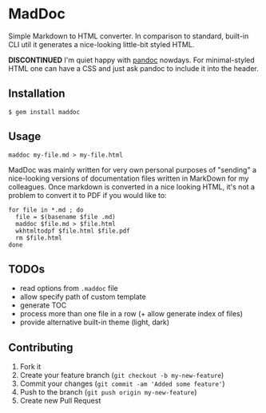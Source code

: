 # MadDoc

Simple Markdown to HTML converter. In comparison to standard, built-in CLI
util it generates a nice-looking little-bit styled HTML.

**DISCONTINUED** I'm quiet happy with [pandoc](http://johnmacfarlane.net/pandoc/)
nowdays. For minimal-styled HTML one can have a CSS and just ask pandoc to
include it into the header.


## Installation

    $ gem install maddoc


## Usage

    maddoc my-file.md > my-file.html

MadDoc was mainly written for very own personal purposes of "sending" a
nice-looking versions of documentation files written in MarkDown for my
colleagues. Once markdown is converted in a nice looking HTML, it's not
a problem to convert it to PDF if you would like to:

    for file in *.md ; do
      file = $(basename $file .md)
      maddoc $file.md > $file.html
      wkhtmltodpf $file.html $file.pdf
      rm $file.html
    done
    
    
## TODOs

* read options from `.maddoc` file
* allow specify path of custom template
* generate TOC
* process more than one file in a row (+ allow generate index of files)
* provide alternative built-in theme (light, dark)


## Contributing

1. Fork it
2. Create your feature branch (`git checkout -b my-new-feature`)
3. Commit your changes (`git commit -am 'Added some feature'`)
4. Push to the branch (`git push origin my-new-feature`)
5. Create new Pull Request
